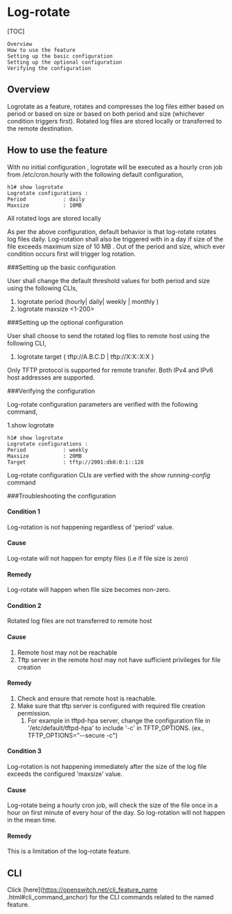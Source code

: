 <!--  See the https://github.com/adam-p/markdown-here/wiki/Markdown-Cheatsheet for additional information about markdown text.
Here are a few suggestions in regards to style and grammar:
* Use active voice. With active voice, the subject is the doer of the action. Tell the reader what
to do by using the imperative mood, for example, Press Enter to view the next screen. See https://en.wikipedia.org/wiki/Active_voice for more information about the active voice. 
* Use present tense. See https://en.wikipedia.org/wiki/Present_tense for more information about using the present tense. 
* Avoid the use of I or third person. Address your instructions to the user. In text, refer to the reader as you (second person) rather than as the user (third person). The exception to not using the third-person is when the documentation is for an administrator. In that case, *the user* is someone the reader interacts with, for example, teach your users how to back up their laptop. 
* See https://en.wikipedia.org/wiki/Wikipedia%3aManual_of_Style for an online style guide.
Note regarding anchors:
--StackEdit automatically creates an anchor tag based off of each heading.  Spaces and other nonconforming characters are substituted by other characters in the anchor when the file is converted to HTML. 
 --> 
 
Log-rotate
=======
<!--Provide the title of the feature-->

 [TOC]

    Overview
    How to use the feature
    Setting up the basic configuration
    Setting up the optional configuration
    Verifying the configuration
 
## Overview ##
 <!--Provide an overview here. This overview should give the reader an introduction of when, where and why they would use the feature. -->
Logrotate as a feature, rotates and compresses the log files either based on period or based on size or based on both period and size (whichever condition triggers first). Rotated log files are stored locally or transferred to the remote destination.

## How to use the feature ##

With no initial configuration , logrotate will be executed as a hourly cron job from /etc/cron.hourly with the following default configuration,

    h1# show logrotate 
    Logrotate configurations : 
    Period            : daily
    Maxsize           : 10MB

All rotated logs are stored locally

As per the above configuration,  default behavior is that log-rotate rotates log files daily. Log-rotation shall also be triggered with in a day if size of the file exceeds maximum size of 10 MB . Out of the period and size, which ever condition occurs first will trigger log rotation.

###Setting up the basic configuration

User shall change the default threshold values for both period and size using the following CLIs,

 1. logrotate period (hourly| daily| weekly | monthly )
 2. logrotate maxsize <1-200>
  

###Setting up the optional configuration

User shall choose to send the rotated log files to remote host using the following CLI,

 1. logrotate target  { tftp://A.B.C.D | tftp://X:X::X:X }

 Only TFTP protocol is supported for remote transfer.
 Both IPv4 and IPv6 host addresses are supported.

###Verifying the configuration

Log-rotate configuration parameters are verified with the following command,

 1.show logrotate

    h1# show logrotate 
    Logrotate configurations : 
    Period            : weekly
    Maxsize           : 20MB
    Target            : tftp://2001:db8:0:1::128

Log-rotate configuration CLIs are verfied with the *show running-config* command

###Troubleshooting the configuration

#### Condition 1
<!-- Type the symptoms for the issue. -->

Log-rotation is not happening regardless of 'period' value.

#### Cause 
<!-- Type the cause for the issue. -->

Log-rotate will not happen for empty files (i.e if file size is zero)
#### Remedy  
<!--Type the solution. -->
Log-rotate will happen when file size becomes non-zero.

#### Condition 2
<!-- Type the symptoms for the issue. -->

Rotated log files are not transferred to remote host

#### Cause 
<!-- Type the cause for the issue. -->
1. Remote host may not be reachable
2. Tftp server in the remote host may not have sufficient privileges for file creation

#### Remedy  
<!--Type the solution. -->
1. Check and ensure that remote host is reachable.
2. Make sure that tftp server is configured with required file creation permission.
	1. For example in tftpd-hpa server, change the configuration file in '/etc/default/tftpd-hpa' to include '-c' in TFTP_OPTIONS. (ex., TFTP_OPTIONS="--secure -c")

#### Condition 3
<!-- Type the symptoms for the issue. -->

Log-rotation is not happening immediately after the size of the log file exceeds the configured 'maxsize' value.

#### Cause 
<!-- Type the cause for the issue. -->
Log-rotate being a hourly cron job, will check the size of the file once in a hour on first minute of every hour of the day. So log-rotation will not happen in the mean time.

#### Remedy  
<!--Type the solution. -->
This is a limitation of the log-rotate feature.

## CLI ##
<!--Provide a link to the CLI command related to the feature. The CLI files will be generated to a CLI directory.  -->
Click [here](https://openswitch.net/cli_feature_name
.html#cli_command_anchor) for the CLI commands related to the named feature.  

